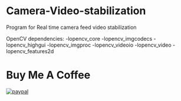 # Camera-Video-stabilization
Program for Real time camera feed video stabilization

OpenCV dependencies:
-lopencv_core 
-lopencv_imgcodecs 
-lopencv_highgui 
-lopencv_imgproc
-lopencv_videoio 
-lopencv_video 
-lopencv_features2d

# Buy Me A Coffee

[![paypal](https://www.paypalobjects.com/en_US/i/btn/btn_donateCC_LG.gif)](https://www.paypal.com/cgi-bin/webscr?cmd=_s-xclick&hosted_button_id=PPXTF24LWH86U)
